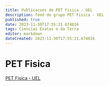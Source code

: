 ```yaml
---
title: Publicacoes de PET Fisica - UEL
description: feed do grupo PET Fisica - UEL
published: true
date: 2023-11-30T17:55:21.674816
tags: Ciencias Exatas e da Terra
editor: markdown
dateCreated: 2023-11-30T17:55:21.674816
---
```


# PET Fisica
[PET Fisica - UEL](/grupo/233PETFisicaUEL.md)